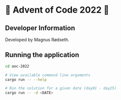# 🎅 Advent of Code 2022 🦀

## Developer Information

Developed by Magnus Rødseth.

## Running the application

```sh
cd aoc-2022

# View available command line arguments
cargo run -- --help

# Run the solution for a given date (day01 - day25)
cargo run -- -d <DATE>
```
